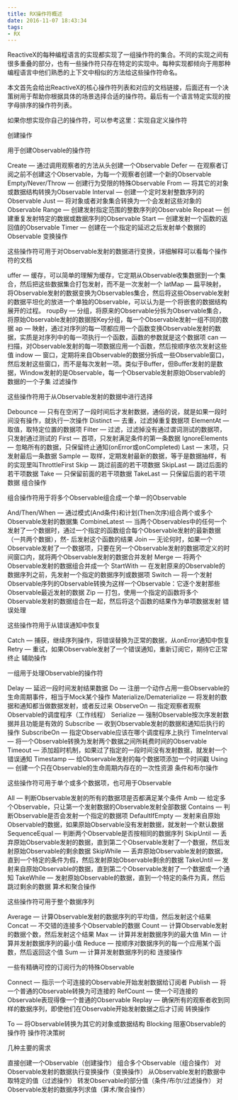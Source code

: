 ```yaml
---
title: RX操作符概述
date: 2016-11-07 18:43:34
tags:
- RX
---
```


ReactiveX的每种编程语言的实现都实现了一组操作符的集合。不同的实现之间有很多重叠的部分，也有一些操作符只存在特定的实现中。每种实现都倾向于用那种编程语言中他们熟悉的上下文中相似的方法给这些操作符命名。

本文首先会给出ReactiveX的核心操作符列表和对应的文档链接，后面还有一个决策树用于帮助你根据具体的场景选择合适的操作符。最后有一个语言特定实现的按字母排序的操作符列表。

如果你想实现你自己的操作符，可以参考这里：实现自定义操作符

创建操作

用于创建Observable的操作符

Create — 通过调用观察者的方法从头创建一个Observable
Defer — 在观察者订阅之前不创建这个Observable，为每一个观察者创建一个新的Observable
Empty/Never/Throw — 创建行为受限的特殊Observable
From — 将其它的对象或数据结构转换为Observable
Interval — 创建一个定时发射整数序列的Observable
Just — 将对象或者对象集合转换为一个会发射这些对象的Observable
Range — 创建发射指定范围的整数序列的Observable
Repeat — 创建重复发射特定的数据或数据序列的Observable
Start — 创建发射一个函数的返回值的Observable
Timer — 创建在一个指定的延迟之后发射单个数据的Observable
变换操作

这些操作符可用于对Observable发射的数据进行变换，详细解释可以看每个操作符的文档

uffer — 缓存，可以简单的理解为缓存，它定期从Observable收集数据到一个集合，然后把这些数据集合打包发射，而不是一次发射一个
latMap — 扁平映射，将Observable发射的数据变换为Observables集合，然后将这些Observable发射的数据平坦化的放进一个单独的Observable，可以认为是一个将嵌套的数据结构展开的过程。
roupBy — 分组，将原来的Observable分拆为Observable集合，将原始Observable发射的数据按Key分组，每一个Observable发射一组不同的数据
ap — 映射，通过对序列的每一项都应用一个函数变换Observable发射的数据，实质是对序列中的每一项执行一个函数，函数的参数就是这个数据项
can — 扫描，对Observable发射的每一项数据应用一个函数，然后按顺序依次发射这些值
indow — 窗口，定期将来自Observable的数据分拆成一些Observable窗口，然后发射这些窗口，而不是每次发射一项。类似于Buffer，但Buffer发射的是数据，Window发射的是Observable，每一个Observable发射原始Observable的数据的一个子集
过滤操作

这些操作符用于从Observable发射的数据中进行选择

Debounce — 只有在空闲了一段时间后才发射数据，通俗的说，就是如果一段时间没有操作，就执行一次操作
Distinct — 去重，过滤掉重复数据项
ElementAt — 取值，取特定位置的数据项
Filter — 过滤，过滤掉没有通过谓词测试的数据项，只发射通过测试的
First — 首项，只发射满足条件的第一条数据
IgnoreElements — 忽略所有的数据，只保留终止通知(onError或onCompleted)
Last — 末项，只发射最后一条数据
Sample — 取样，定期发射最新的数据，等于是数据抽样，有的实现里叫ThrottleFirst
Skip — 跳过前面的若干项数据
SkipLast — 跳过后面的若干项数据
Take — 只保留前面的若干项数据
TakeLast — 只保留后面的若干项数据
组合操作

组合操作符用于将多个Observable组合成一个单一的Observable

And/Then/When — 通过模式(And条件)和计划(Then次序)组合两个或多个Observable发射的数据集
CombineLatest — 当两个Observables中的任何一个发射了一个数据时，通过一个指定的函数组合每个Observable发射的最新数据（一共两个数据），然- 后发射这个函数的结果
Join — 无论何时，如果一个Observable发射了一个数据项，只要在另一个Observable发射的数据项定义的时间窗口内，就将两个Observable发射的数据合并发射
Merge — 将两个Observable发射的数据组合并成一个
StartWith — 在发射原来的Observable的数据序列之前，先发射一个指定的数据序列或数据项
Switch — 将一个发射Observable序列的Observable转换为这样一个Observable：它逐个发射那些Observable最近发射的数据
Zip — 打包，使用一个指定的函数将多个Observable发射的数据组合在一起，然后将这个函数的结果作为单项数据发射
错误处理

这些操作符用于从错误通知中恢复

Catch — 捕获，继续序列操作，将错误替换为正常的数据，从onError通知中恢复
Retry — 重试，如果Observable发射了一个错误通知，重新订阅它，期待它正常终止
辅助操作

一组用于处理Observable的操作符

Delay — 延迟一段时间发射结果数据
Do — 注册一个动作占用一些Observable的生命周期事件，相当于Mock某个操作
Materialize/Dematerialize — 将发射的数据和通知都当做数据发射，或者反过来
ObserveOn — 指定观察者观察Observable的调度程序（工作线程）
Serialize — 强制Observable按次序发射数据并且功能是有效的
Subscribe — 收到Observable发射的数据和通知后执行的操作
SubscribeOn — 指定Observable应该在哪个调度程序上执行
TimeInterval — 将一个Observable转换为发射两个数据之间所耗费时间的Observable
Timeout — 添加超时机制，如果过了指定的一段时间没有发射数据，就发射一个错误通知
Timestamp — 给Observable发射的每个数据项添加一个时间戳
Using — 创建一个只在Observable的生命周期内存在的一次性资源
条件和布尔操作

这些操作符可用于单个或多个数据项，也可用于Observable

All — 判断Observable发射的所有的数据项是否都满足某个条件
Amb — 给定多个Observable，只让第一个发射数据的Observable发射全部数据
Contains — 判断Observable是否会发射一个指定的数据项
DefaultIfEmpty — 发射来自原始Observable的数据，如果原始Observable没有发射数据，就发射一个默认数据
SequenceEqual — 判断两个Observable是否按相同的数据序列
SkipUntil — 丢弃原始Observable发射的数据，直到第二个Observable发射了一个数据，然后发射原始Observable的剩余数据
SkipWhile — 丢弃原始Observable发射的数据，直到一个特定的条件为假，然后发射原始Observable剩余的数据
TakeUntil — 发射来自原始Observable的数据，直到第二个Observable发射了一个数据或一个通知
TakeWhile — 发射原始Observable的数据，直到一个特定的条件为真，然后跳过剩余的数据
算术和聚合操作

这些操作符可用于整个数据序列

Average — 计算Observable发射的数据序列的平均值，然后发射这个结果
Concat — 不交错的连接多个Observable的数据
Count — 计算Observable发射的数据个数，然后发射这个结果
Max — 计算并发射数据序列的最大值
Min — 计算并发射数据序列的最小值
Reduce — 按顺序对数据序列的每一个应用某个函数，然后返回这个值
Sum — 计算并发射数据序列的和
连接操作

一些有精确可控的订阅行为的特殊Observable

Connect — 指示一个可连接的Observable开始发射数据给订阅者
Publish — 将一个普通的Observable转换为可连接的
RefCount — 使一个可连接的Observable表现得像一个普通的Observable
Replay — 确保所有的观察者收到同样的数据序列，即使他们在Observable开始发射数据之后才订阅
转换操作

To — 将Observable转换为其它的对象或数据结构
Blocking 阻塞Observable的操作符
操作符决策树

几种主要的需求

直接创建一个Observable（创建操作）
组合多个Observable（组合操作）
对Observable发射的数据执行变换操作（变换操作）
从Observable发射的数据中取特定的值（过滤操作）
转发Observable的部分值（条件/布尔/过滤操作）
对Observable发射的数据序列求值（算术/聚合操作）
